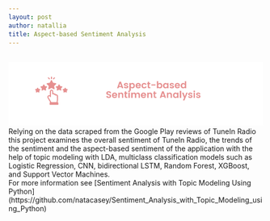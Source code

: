 ```yaml
---
layout: post
author: natallia
title: Aspect-based Sentiment Analysis
---
```

<br>
<img src ="images/sentimentan.png">
Relying on the data scraped from the Google Play reviews of TuneIn Radio this project examines the overall sentiment of TuneIn Radio, the trends of the sentiment and the aspect-based sentiment of the application with the help of topic modeling with LDA, multiclass classification models such as Logistic Regression, CNN, bidirectional LSTM, Random Forest, XGBoost, and Support Vector Machines.
<br>
For more information see [Sentiment Analysis with Topic Modeling Using Python](https://github.com/natacasey/Sentiment_Analysis_with_Topic_Modeling_using_Python)
